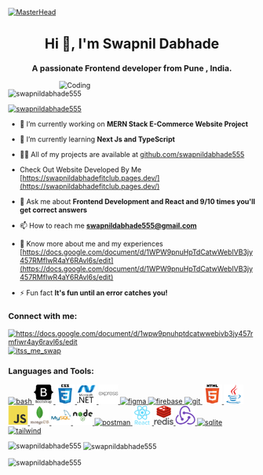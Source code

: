 [![MasterHead](https://i.pinimg.com/originals/f7/09/18/f709180d4358bf11be8fb44ee9af183d.jpg)](https://webdevswap.hashnode.dev/)
<h1 align="center">Hi 👋, I'm Swapnil Dabhade</h1>
<h3 align="center">A passionate Frontend developer from Pune , India.</h3>
<img align="right" alt="Coding" width="400" src="https://i.pinimg.com/originals/54/e3/7d/54e37d8074ebcde1d96c77d7b2a7f310.gif">
<p align="left"> <img src="https://komarev.com/ghpvc/?username=swapnildabhade555&label=Profile%20views&color=0e75b6&style=flat" alt="swapnildabhade555" /> </p>

<p align="left"> <a href="https://github.com/ryo-ma/github-profile-trophy"><img src="https://github-profile-trophy.vercel.app/?username=swapnildabhade555" alt="swapnildabhade555" /></a> </p>

- 🔭 I’m currently working on **MERN Stack E-Commerce Website Project**

- 🌱 I’m currently learning **Next Js and TypeScript**

- 👨‍💻 All of my projects are available at [github.com/swapnildabhade555](github.com/swapnildabhade555)

- Check Out Website Developed By Me [https://swapnildabhadefitclub.pages.dev/](https://swapnildabhadefitclub.pages.dev/)

- 💬 Ask me about **Frontend Development and React and 9/10 times you'll get correct answers**

- 📫 How to reach me **swapnildabhade555@gmail.com**

- 📄 Know more about me and my experiences [https://docs.google.com/document/d/1WPW9pnuHpTdCatwWebIVB3jy457RMfIwR4aY6RAvl6s/edit](https://docs.google.com/document/d/1WPW9pnuHpTdCatwWebIVB3jy457RMfIwR4aY6RAvl6s/edit)

- ⚡ Fun fact **It's fun until an error catches you!**

<h3 align="left">Connect with me:</h3>
<p align="left">
<a href="https://linkedin.com/in/https://docs.google.com/document/d/1wpw9pnuhptdcatwwebivb3jy457rmfiwr4ay6ravl6s/edit" target="blank"><img align="center" src="https://raw.githubusercontent.com/rahuldkjain/github-profile-readme-generator/master/src/images/icons/Social/linked-in-alt.svg" alt="https://docs.google.com/document/d/1wpw9pnuhptdcatwwebivb3jy457rmfiwr4ay6ravl6s/edit" height="30" width="40" /></a>
<a href="https://instagram.com/itss_me_swap" target="blank"><img align="center" src="https://raw.githubusercontent.com/rahuldkjain/github-profile-readme-generator/master/src/images/icons/Social/instagram.svg" alt="itss_me_swap" height="30" width="40" /></a>
</p>

<h3 align="left">Languages and Tools:</h3>
<p align="left"> <a href="https://www.gnu.org/software/bash/" target="_blank" rel="noreferrer"> <img src="https://www.vectorlogo.zone/logos/gnu_bash/gnu_bash-icon.svg" alt="bash" width="40" height="40"/> </a> <a href="https://getbootstrap.com" target="_blank" rel="noreferrer"> <img src="https://raw.githubusercontent.com/devicons/devicon/master/icons/bootstrap/bootstrap-plain-wordmark.svg" alt="bootstrap" width="40" height="40"/> </a> <a href="https://www.w3schools.com/css/" target="_blank" rel="noreferrer"> <img src="https://raw.githubusercontent.com/devicons/devicon/master/icons/css3/css3-original-wordmark.svg" alt="css3" width="40" height="40"/> </a> <a href="https://dotnet.microsoft.com/" target="_blank" rel="noreferrer"> <img src="https://raw.githubusercontent.com/devicons/devicon/master/icons/dot-net/dot-net-original-wordmark.svg" alt="dotnet" width="40" height="40"/> </a> <a href="https://expressjs.com" target="_blank" rel="noreferrer"> <img src="https://raw.githubusercontent.com/devicons/devicon/master/icons/express/express-original-wordmark.svg" alt="express" width="40" height="40"/> </a> <a href="https://www.figma.com/" target="_blank" rel="noreferrer"> <img src="https://www.vectorlogo.zone/logos/figma/figma-icon.svg" alt="figma" width="40" height="40"/> </a> <a href="https://firebase.google.com/" target="_blank" rel="noreferrer"> <img src="https://www.vectorlogo.zone/logos/firebase/firebase-icon.svg" alt="firebase" width="40" height="40"/> </a> <a href="https://git-scm.com/" target="_blank" rel="noreferrer"> <img src="https://www.vectorlogo.zone/logos/git-scm/git-scm-icon.svg" alt="git" width="40" height="40"/> </a> <a href="https://www.w3.org/html/" target="_blank" rel="noreferrer"> <img src="https://raw.githubusercontent.com/devicons/devicon/master/icons/html5/html5-original-wordmark.svg" alt="html5" width="40" height="40"/> </a> <a href="https://www.java.com" target="_blank" rel="noreferrer"> <img src="https://raw.githubusercontent.com/devicons/devicon/master/icons/java/java-original.svg" alt="java" width="40" height="40"/> </a> <a href="https://developer.mozilla.org/en-US/docs/Web/JavaScript" target="_blank" rel="noreferrer"> <img src="https://raw.githubusercontent.com/devicons/devicon/master/icons/javascript/javascript-original.svg" alt="javascript" width="40" height="40"/> </a> <a href="https://www.mongodb.com/" target="_blank" rel="noreferrer"> <img src="https://raw.githubusercontent.com/devicons/devicon/master/icons/mongodb/mongodb-original-wordmark.svg" alt="mongodb" width="40" height="40"/> </a> <a href="https://www.mysql.com/" target="_blank" rel="noreferrer"> <img src="https://raw.githubusercontent.com/devicons/devicon/master/icons/mysql/mysql-original-wordmark.svg" alt="mysql" width="40" height="40"/> </a> <a href="https://nodejs.org" target="_blank" rel="noreferrer"> <img src="https://raw.githubusercontent.com/devicons/devicon/master/icons/nodejs/nodejs-original-wordmark.svg" alt="nodejs" width="40" height="40"/> </a> <a href="https://postman.com" target="_blank" rel="noreferrer"> <img src="https://www.vectorlogo.zone/logos/getpostman/getpostman-icon.svg" alt="postman" width="40" height="40"/> </a> <a href="https://reactjs.org/" target="_blank" rel="noreferrer"> <img src="https://raw.githubusercontent.com/devicons/devicon/master/icons/react/react-original-wordmark.svg" alt="react" width="40" height="40"/> </a> <a href="https://redis.io" target="_blank" rel="noreferrer"> <img src="https://raw.githubusercontent.com/devicons/devicon/master/icons/redis/redis-original-wordmark.svg" alt="redis" width="40" height="40"/> </a> <a href="https://redux.js.org" target="_blank" rel="noreferrer"> <img src="https://raw.githubusercontent.com/devicons/devicon/master/icons/redux/redux-original.svg" alt="redux" width="40" height="40"/> </a> <a href="https://www.sqlite.org/" target="_blank" rel="noreferrer"> <img src="https://www.vectorlogo.zone/logos/sqlite/sqlite-icon.svg" alt="sqlite" width="40" height="40"/> </a> <a href="https://tailwindcss.com/" target="_blank" rel="noreferrer"> <img src="https://www.vectorlogo.zone/logos/tailwindcss/tailwindcss-icon.svg" alt="tailwind" width="40" height="40"/> </a> </p>

<p><img align="left" src="https://github-readme-stats.vercel.app/api/top-langs?username=swapnildabhade555&show_icons=true&locale=en&layout=compact" alt="swapnildabhade555" /></p>

<p>&nbsp;<img align="center" src="https://github-readme-stats.vercel.app/api?username=swapnildabhade555&show_icons=true&locale=en" alt="swapnildabhade555" /></p>

<p><img align="center" src="https://github-readme-streak-stats.herokuapp.com/?user=swapnildabhade555&" alt="swapnildabhade555" /></p>
